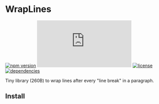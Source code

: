# WrapLines

[![npm version](https://img.shields.io/npm/v/wraplines.svg)](https://www.npmjs.com/package/wraplines)
[![gzip size](http://img.badgesize.io/https://unpkg.com/wraplines/dist/wrapLines.mjs?compression=gzip)](https://unpkg.com/wraplines)
[![license](https://img.shields.io/npm/l/wraplines.svg)](https://github.com)
[![dependencies](https://img.shields.io/badge/dependencies-none-ff69b4.svg)](https://github.com)

Tiny library (260B) to wrap lines after every "line break" in a paragraph.

## Install

